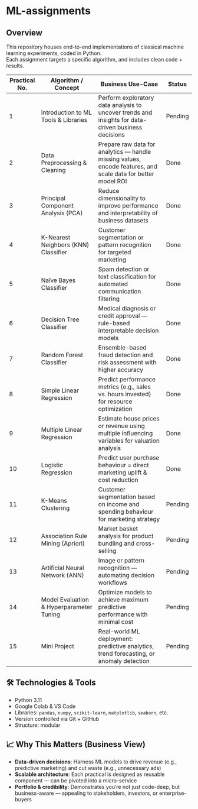 # ML-assignments

## Overview  
This repository houses end-to-end implementations of classical machine learning experiments, coded in Python.  
Each assignment targets a specific algorithm, and includes clean code + results.  

| Practical No. | Algorithm / Concept                      | Business Use-Case                                                                                            | Status    |
| ------------- | ---------------------------------------- | ------------------------------------------------------------------------------------------------------------ | --------- |
| 1             | Introduction to ML Tools & Libraries     | Perform exploratory data analysis to uncover trends and insights for data-driven business decisions          | Pending   |
| 2             | Data Preprocessing & Cleaning            | Prepare raw data for analytics — handle missing values, encode features, and scale data for better model ROI | Done      |
| 3             | Principal Component Analysis (PCA)       | Reduce dimensionality to improve performance and interpretability of business datasets                       | Done      |
| 4             | K-Nearest Neighbors (KNN) Classifier     | Customer segmentation or pattern recognition for targeted marketing                                          | Done      |
| 5             | Naïve Bayes Classifier                   | Spam detection or text classification for automated communication filtering                                  | Done      |
| 6             | Decision Tree Classifier                 | Medical diagnosis or credit approval — rule-based interpretable decision models                              | Done      |
| 7             | Random Forest Classifier                 | Ensemble-based fraud detection and risk assessment with higher accuracy                                      | Done      |
| 8             | Simple Linear Regression                 | Predict performance metrics (e.g., sales vs. hours invested) for resource optimization                       | Done      |
| 9             | Multiple Linear Regression               | Estimate house prices or revenue using multiple influencing variables for valuation analysis                 | Done      |
| 10            | Logistic Regression                      | Predict user purchase behaviour = direct marketing uplift & cost reduction                                   | Done      |
| 11            | K-Means Clustering                       | Customer segmentation based on income and spending behaviour for marketing strategy                          | Pending   |
| 12            | Association Rule Mining (Apriori)        | Market basket analysis for product bundling and cross-selling                                                | Pending   |
| 13            | Artificial Neural Network (ANN)          | Image or pattern recognition — automating decision workflows                                                 | Pending   |
| 14            | Model Evaluation & Hyperparameter Tuning | Optimize models to achieve maximum predictive performance with minimal cost                                  | Pending   |
| 15            | Mini Project                             | Real-world ML deployment: predictive analytics, trend forecasting, or anomaly detection                      | Pending   |

## 🛠️ Technologies & Tools  
- Python 3.11
- Google Colab & VS Code  
- Libraries: `pandas`, `numpy`, `scikit-learn`, `matplotlib`, `seaborn`, etc.
- Version controlled via Git + GitHub
- Structure: modular

## 📈 Why This Matters (Business View)
- **Data-driven decisions**: Harness ML models to drive revenue (e.g., predictive marketing) and cut waste (e.g., unnecessary ads)  
- **Scalable architecture**: Each practical is designed as reusable component — can be pivoted into a micro-service 
- **Portfolio & credibility**: Demonstrates you’re not just code-deep, but business-aware — appealing to stakeholders, investors, or enterprise-buyers
